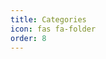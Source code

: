 ```yaml
---
title: Categories
icon: fas fa-folder
order: 8
---
```


<!-- Chirpy automatically renders category links here -->
